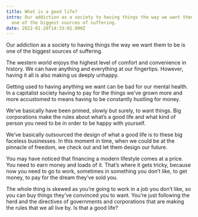 ```yaml
---
title: What is a good life?
intro: Our addiction as a society to having things the way we want them to be is
  one of the biggest sources of suffering.
date: 2022-01-28T14:33:02.090Z
---
```

Our addiction as a society to having things the way we want them to be is one of the biggest sources of suffering.

The western world enjoys the highest level of comfort and convenience in history. We can have anything and everything at our fingertips. However, having it all is also making us deeply unhappy.

Getting used to having anything we want can be bad for our mental health. In a capitalist society having to pay for the things we’ve grown more and more accustomed to means having to be constantly hustling for money.

We’ve basically have been primed, slowly but surely, to want things. Big corporations make the rules about what’s a good life and what kind of person you need to be in order to be happy with yourself. 

We’ve basically outsourced the design of what a good life is to these big faceless businesses. In this moment in time, when we could be at the pinnacle of freedom, we check out and let them design our future.

You may have noticed that financing a modern lifestyle comes at a price. You need to earn money and loads of it. That’s where it gets tricky, because now you need to go to work, sometimes in something you don’t like, to get money, to pay for the dream they’ve sold you.

The whole thing is skewed as you’re going to work in a job you don’t like, so you can buy things they've convinced you to want. You’re just following the herd and the directives of governments and corporations that are making the rules that we all live by. Is that a good life?